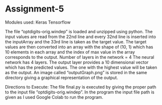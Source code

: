 # Assignment-5

Modules used:
Keras
Tensorflow
 
 
The file “optdigits-orig.windep” is loaded and unzipped using python. The input values are read from the 22nd line and every 32nd line is inserted into the inputArray and the 33rd line is taken as the target value. The target values are then converted into an array with the shape of (10, 1) which has 10 elements in each array and the index of max value in the array corresponds to the output.
Number of layers in the network = 4 The neural network has 4 layers. The output layer provides a 10 dimensional vector which has the predicted values. The one with the highest value will be taken as the output. An image called “outputGraph.png” is stored in the same directory giving a graphical representation of the output.

Directions to Execute:
The file final.py is executed by giving the proper path to the input file “optdigits-orig.windep”. In the program the input file path is given as I used Google Colab to run the program. 
